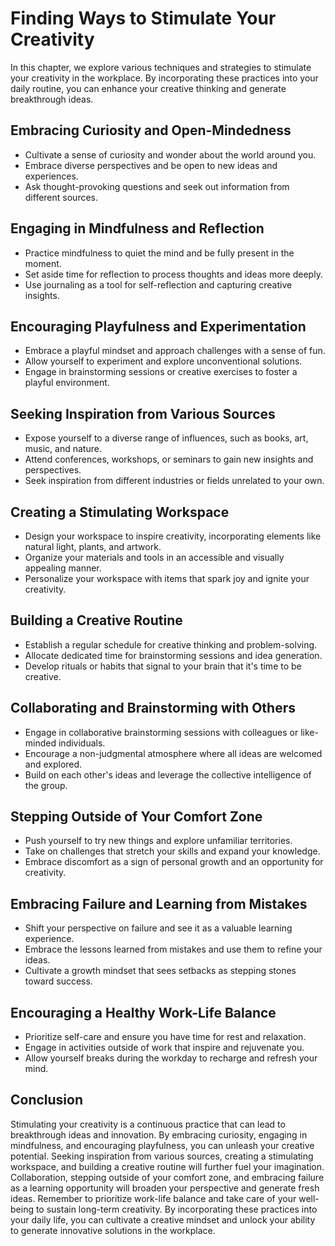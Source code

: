 Finding Ways to Stimulate Your Creativity
==================================================

In this chapter, we explore various techniques and strategies to stimulate your creativity in the workplace. By incorporating these practices into your daily routine, you can enhance your creative thinking and generate breakthrough ideas.

Embracing Curiosity and Open-Mindedness
---------------------------------------

* Cultivate a sense of curiosity and wonder about the world around you.
* Embrace diverse perspectives and be open to new ideas and experiences.
* Ask thought-provoking questions and seek out information from different sources.

Engaging in Mindfulness and Reflection
--------------------------------------

* Practice mindfulness to quiet the mind and be fully present in the moment.
* Set aside time for reflection to process thoughts and ideas more deeply.
* Use journaling as a tool for self-reflection and capturing creative insights.

Encouraging Playfulness and Experimentation
-------------------------------------------

* Embrace a playful mindset and approach challenges with a sense of fun.
* Allow yourself to experiment and explore unconventional solutions.
* Engage in brainstorming sessions or creative exercises to foster a playful environment.

Seeking Inspiration from Various Sources
----------------------------------------

* Expose yourself to a diverse range of influences, such as books, art, music, and nature.
* Attend conferences, workshops, or seminars to gain new insights and perspectives.
* Seek inspiration from different industries or fields unrelated to your own.

Creating a Stimulating Workspace
--------------------------------

* Design your workspace to inspire creativity, incorporating elements like natural light, plants, and artwork.
* Organize your materials and tools in an accessible and visually appealing manner.
* Personalize your workspace with items that spark joy and ignite your creativity.

Building a Creative Routine
---------------------------

* Establish a regular schedule for creative thinking and problem-solving.
* Allocate dedicated time for brainstorming sessions and idea generation.
* Develop rituals or habits that signal to your brain that it's time to be creative.

Collaborating and Brainstorming with Others
-------------------------------------------

* Engage in collaborative brainstorming sessions with colleagues or like-minded individuals.
* Encourage a non-judgmental atmosphere where all ideas are welcomed and explored.
* Build on each other's ideas and leverage the collective intelligence of the group.

Stepping Outside of Your Comfort Zone
-------------------------------------

* Push yourself to try new things and explore unfamiliar territories.
* Take on challenges that stretch your skills and expand your knowledge.
* Embrace discomfort as a sign of personal growth and an opportunity for creativity.

Embracing Failure and Learning from Mistakes
--------------------------------------------

* Shift your perspective on failure and see it as a valuable learning experience.
* Embrace the lessons learned from mistakes and use them to refine your ideas.
* Cultivate a growth mindset that sees setbacks as stepping stones toward success.

Encouraging a Healthy Work-Life Balance
---------------------------------------

* Prioritize self-care and ensure you have time for rest and relaxation.
* Engage in activities outside of work that inspire and rejuvenate you.
* Allow yourself breaks during the workday to recharge and refresh your mind.

Conclusion
----------

Stimulating your creativity is a continuous practice that can lead to breakthrough ideas and innovation. By embracing curiosity, engaging in mindfulness, and encouraging playfulness, you can unleash your creative potential. Seeking inspiration from various sources, creating a stimulating workspace, and building a creative routine will further fuel your imagination. Collaboration, stepping outside of your comfort zone, and embracing failure as a learning opportunity will broaden your perspective and generate fresh ideas. Remember to prioritize work-life balance and take care of your well-being to sustain long-term creativity. By incorporating these practices into your daily life, you can cultivate a creative mindset and unlock your ability to generate innovative solutions in the workplace.
